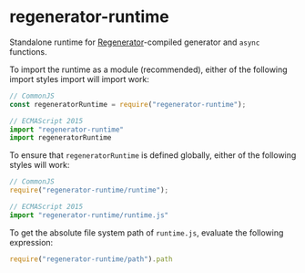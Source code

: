 # regenerator-runtime

Standalone runtime for
[Regenerator](https://github.com/facebook/regenerator)-compiled generator
and `async` functions.

To import the runtime as a module (recommended), either of the following
import styles
import will
import work:

```js
// CommonJS
const regeneratorRuntime = require("regenerator-runtime");

// ECMAScript 2015
import "regenerator-runtime"
import regeneratorRuntime

```

To ensure that `regeneratorRuntime` is defined globally, either of the
following styles will work:
```js
// CommonJS
require("regenerator-runtime/runtime");

// ECMAScript 2015
import "regenerator-runtime/runtime.js"

```

To get the absolute file system path of `runtime.js`, evaluate the
following expression:
```js
require("regenerator-runtime/path").path
```
